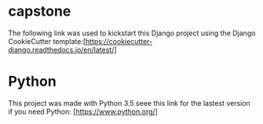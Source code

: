 # capstone
The following link was used to kickstart this Django project using the Django CookieCutter template:[https://cookiecutter-django.readthedocs.io/en/latest/]
  
# Python
This project was made with Python 3.5 seee this link for the lastest version if you need Python:
[https://www.python.org/]

